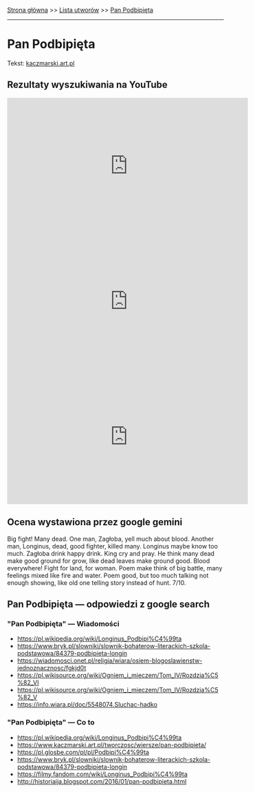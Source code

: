 [Strona główna](../index.md) >> [Lista utworów](../list.md) >> [Pan Podbipięta](400.md)

---

# Pan Podbipięta

Tekst: [kaczmarski.art.pl](https://www.kaczmarski.art.pl/tworczosc/wiersze/pan-podbipieta/)

## Rezultaty wyszukiwania na YouTube

<iframe width="560" height="315" src="https://www.youtube.com/embed/cYZ8cHAKYqo?si=IdontcarewhotheIRSsendsImnotpayingtaxes" title="YouTube video player" frameborder="0" allow="accelerometer; autoplay; clipboard-write; encrypted-media; gyroscope; picture-in-picture; web-share" referrerpolicy="strict-origin-when-cross-origin" allowfullscreen></iframe>

<iframe width="560" height="315" src="https://www.youtube.com/embed/-1t4Dz0vQjo?si=IdontcarewhotheIRSsendsImnotpayingtaxes" title="YouTube video player" frameborder="0" allow="accelerometer; autoplay; clipboard-write; encrypted-media; gyroscope; picture-in-picture; web-share" referrerpolicy="strict-origin-when-cross-origin" allowfullscreen></iframe>

<iframe width="560" height="315" src="https://www.youtube.com/embed/hYrq5fcnr00?si=IdontcarewhotheIRSsendsImnotpayingtaxes" title="YouTube video player" frameborder="0" allow="accelerometer; autoplay; clipboard-write; encrypted-media; gyroscope; picture-in-picture; web-share" referrerpolicy="strict-origin-when-cross-origin" allowfullscreen></iframe>

## Ocena wystawiona przez google gemini

Big fight! Many dead. One man, Zagłoba, yell much about blood. Another man, Longinus, dead, good fighter, killed many. Longinus maybe know too much. Zagłoba drink happy drink. King cry and pray. He think many dead make good ground for grow, like dead leaves make ground good. Blood everywhere! Fight for land, for woman. Poem make think of big battle, many feelings mixed like fire and water. Poem good, but too much talking not enough showing, like old one telling story instead of hunt. 7/10.


## Pan Podbipięta — odpowiedzi z google search

### "Pan Podbipięta" — Wiadomości

- <https://pl.wikipedia.org/wiki/Longinus_Podbipi%C4%99ta>
- <https://www.bryk.pl/slowniki/slownik-bohaterow-literackich-szkola-podstawowa/84379-podbipieta-longin>
- <https://wiadomosci.onet.pl/religia/wiara/osiem-blogoslawienstw-jednoznacznosc/fgkjd0t>
- <https://pl.wikisource.org/wiki/Ogniem_i_mieczem/Tom_IV/Rozdzia%C5%82_VI>
- <https://pl.wikisource.org/wiki/Ogniem_i_mieczem/Tom_IV/Rozdzia%C5%82_V>
- <https://info.wiara.pl/doc/5548074.Sluchac-hadko>

### "Pan Podbipięta" — Co to

- <https://pl.wikipedia.org/wiki/Longinus_Podbipi%C4%99ta>
- <https://www.kaczmarski.art.pl/tworczosc/wiersze/pan-podbipieta/>
- <https://pl.glosbe.com/pl/pl/Podbipi%C4%99ta>
- <https://www.bryk.pl/slowniki/slownik-bohaterow-literackich-szkola-podstawowa/84379-podbipieta-longin>
- <https://filmy.fandom.com/wiki/Longinus_Podbipi%C4%99ta>
- <http://historiaija.blogspot.com/2016/01/pan-podbipieta.html>

